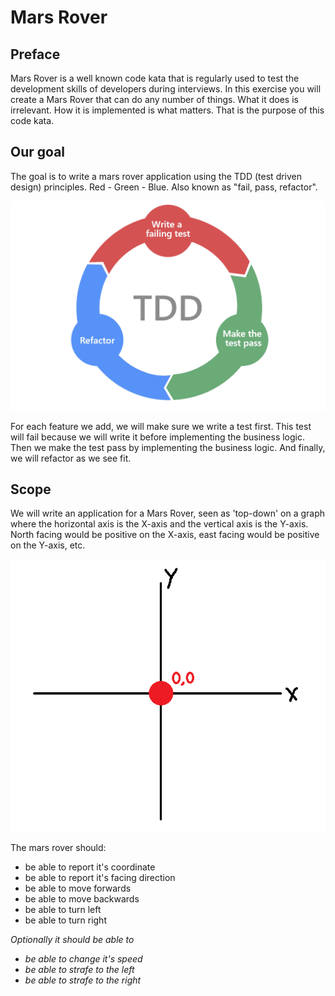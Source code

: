 # Mars Rover
## Preface
Mars Rover is a well known code kata that is regularly used to test the development skills of developers during interviews. In this exercise you will create a Mars Rover that can do any number of things. What it does is irrelevant. How it is implemented is what matters. That is the purpose of this code kata.

## Our goal
The goal is to write a mars rover application using the TDD (test driven design) principles. Red - Green - Blue. Also known as "fail, pass, refactor".

![](TDD.webp)

For each feature we add, we will make sure we write a test first. This test will fail because we will write it before implementing the business logic. Then we make the test pass by implementing the business logic. And finally, we will refactor as we see fit.

## Scope
We will write an application for a Mars Rover, seen as 'top-down' on a graph where the horizontal axis is the X-axis and the vertical axis is the Y-axis. North facing would be positive on the X-axis, east facing would be positive on the Y-axis, etc.

![](Rover-topdown.png)

The mars rover should:
- be able to report it's coordinate
- be able to report it's facing direction
- be able to move forwards
- be able to move backwards
- be able to turn left
- be able to turn right

_Optionally it should be able to_
- _be able to change it's speed_
- _be able to strafe to the left_
- _be able to strafe to the right_
